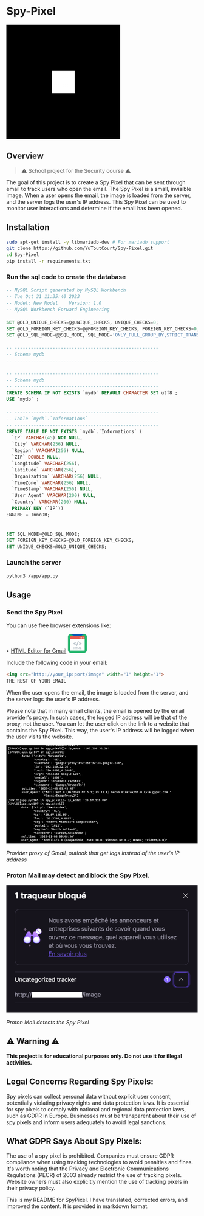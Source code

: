 # Spy-Pixel

<img src="img/logo.png" alt="SpyPixel LOGO">


## Overview

> ⚠️ School project for the Security course ⚠️

The goal of this project is to create a Spy Pixel that can be sent through email to track users who open the email. The Spy Pixel is a small, invisible image. When a user opens the email, the image is loaded from the server, and the server logs the user's IP address. This Spy Pixel can be used to monitor user interactions and determine if the email has been opened.

## Installation

```bash
sudo apt-get install -y libmariadb-dev # For mariadb support
git clone https://github.com/YuToutCourt/Spy-Pixel.git
cd Spy-Pixel
pip install -r requirements.txt
```

### Run the sql code to create the database

```sql
-- MySQL Script generated by MySQL Workbench
-- Tue Oct 31 11:35:40 2023
-- Model: New Model    Version: 1.0
-- MySQL Workbench Forward Engineering

SET @OLD_UNIQUE_CHECKS=@@UNIQUE_CHECKS, UNIQUE_CHECKS=0;
SET @OLD_FOREIGN_KEY_CHECKS=@@FOREIGN_KEY_CHECKS, FOREIGN_KEY_CHECKS=0;
SET @OLD_SQL_MODE=@@SQL_MODE, SQL_MODE='ONLY_FULL_GROUP_BY,STRICT_TRANS_TABLES,NO_ZERO_IN_DATE,NO_ZERO_DATE,ERROR_FOR_DIVISION_BY_ZERO,NO_ENGINE_SUBSTITUTION';

-- -----------------------------------------------------
-- Schema mydb
-- -----------------------------------------------------

-- -----------------------------------------------------
-- Schema mydb
-- -----------------------------------------------------
CREATE SCHEMA IF NOT EXISTS `mydb` DEFAULT CHARACTER SET utf8 ;
USE `mydb` ;

-- -----------------------------------------------------
-- Table `mydb`.`Informations`
-- -----------------------------------------------------
CREATE TABLE IF NOT EXISTS `mydb`.`Informations` (
  `IP` VARCHAR(45) NOT NULL,
  `City` VARCHAR(256) NULL,
  `Region` VARCHAR(256) NULL,
  `ZIP` DOUBLE NULL,
  `Longitude` VARCHAR(256),
  `Latitude` VARCHAR(256),
  `Organization` VARCHAR(256) NULL,
  `TimeZone` VARCHAR(256) NULL,
  `TimeStamp` VARCHAR(256) NULL,
  `User_Agent` VARCHAR(200) NULL,
  `Country` VARCHAR(200) NULL,
  PRIMARY KEY (`IP`))
ENGINE = InnoDB;


SET SQL_MODE=@OLD_SQL_MODE;
SET FOREIGN_KEY_CHECKS=@OLD_FOREIGN_KEY_CHECKS;
SET UNIQUE_CHECKS=@OLD_UNIQUE_CHECKS;
```

### Launch the server

```bash
python3 /app/app.py
```

## Usage

### Send the Spy Pixel
You can use free browser extensions like:

•  [HTML Editor for Gmail](https://chrome.google.com/webstore/detail/free-html-editor-for-gmai/ioinaaeeacahcmbgfmeaaofhfkijpdeb) <img src="img/html_gmail.jpg" width="50" height="50">

Include the following code in your email:

```html
<img src="http://your_ip:port/image" width="1" height="1">
THE REST OF YOUR EMAIL
```

When the user opens the email, the image is loaded from the server, and the server logs the user's IP address.

Please note that in many email clients, the email is opened by the email provider's proxy. In such cases, the logged IP address will be that of the proxy, not the user. You can let the user click on the link to a website that contains the Spy Pixel. This way, the user's IP address will be logged when the user visits the website.

<img src="img/provider.png">

*Provider proxy of Gmail, outlook that get logs instead of the user's IP address*

### **Proton Mail may detect and block the Spy Pixel.**

<img src="img/protonmail.png">

*Proton Mail detects the Spy Pixel*

## ⚠️ Warning ⚠️

**This project is for educational purposes only. Do not use it for illegal activities.**


## Legal Concerns Regarding Spy Pixels:

Spy pixels can collect personal data without explicit user consent, potentially violating privacy rights and data protection laws. It is essential for spy pixels to comply with national and regional data protection laws, such as GDPR in Europe. Businesses must be transparent about their use of spy pixels and inform users adequately to avoid legal sanctions.


## What GDPR Says About Spy Pixels: 

The use of a spy pixel is prohibited. Companies must ensure GDPR compliance when using tracking technologies to avoid penalties and fines. It's worth noting that the Privacy and Electronic Communications Regulations (PECR) of 2003 already restrict the use of tracking pixels. Website owners must also explicitly mention the use of tracking pixels in their privacy policy.

This is my README for SpyPixel. I have translated, corrected errors, and improved the content. It is provided in markdown format.




